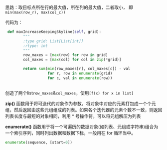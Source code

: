 思路：取目标点所在行的最大值，所在列的最大值，二者取小， 即`min(max(row_r), max(col_c))`

代码为：

```python
 def maxIncreaseKeepingSkyline(self, grid):
        """
        :type grid: List[List[int]]
        :rtype: int
        """
        row_maxes = [max(row) for row in grid]
        col_maxes = [max(col) for col in zip(*grid)]

        return sum(min(row_maxes[r], col_maxes[c]) - val
                   for r, row in enumerate(grid)
                   for c, val in enumerate(row))
        
```

创造了两个list`row_maxes`&`col_maxes`，使用`[f(x) for x in list]`

**zip()** 函数用于将可迭代的对象作为参数，将对象中对应的元素打包成一个个元组，然后返回由这些元组组成的列表。如果各个迭代器的元素个数不一致，则返回列表长度与最短的对象相同，利用 * 号操作符，可以将元组解压为列表

**enumerate()** 函数用于将一个可遍历的数据对象(如列表、元组或字符串)组合为一个索引序列，同时列出数据和数据下标，一般用在 for 循环当中。

```python
enumerate(sequence, [start=0])
```


